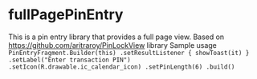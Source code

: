 # fullPagePinEntry
This is a pin entry library that provides a full page view. Based on https://github.com/aritraroy/PinLockView library
Sample usage
`PinEntryFragment.Builder(this)
                .setResultListener {
            showToast(it)
        }
                    .setLabel("Enter transaction PIN")
                .setIcon(R.drawable.ic_calendar_icon)
                .setPinLength(6)
                .build()`
